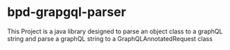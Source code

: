 # bpd-grapgql-parser
This Project is a java library designed to parse an object class to a graphQL string and parse a graphQL string to a GraphQLAnnotatedRequest class
